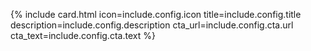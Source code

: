 
{% include card.html icon=include.config.icon title=include.config.title description=include.config.description cta_url=include.config.cta.url cta_text=include.config.cta.text %}
